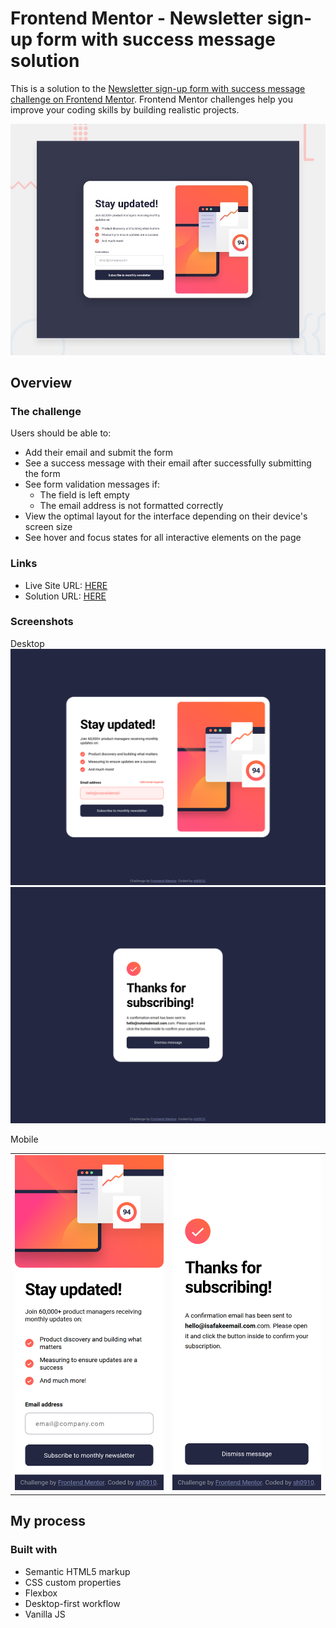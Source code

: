 # Frontend Mentor - Newsletter sign-up form with success message solution

This is a solution to the [Newsletter sign-up form with success message challenge on Frontend Mentor](https://www.frontendmentor.io/challenges/newsletter-signup-form-with-success-message-3FC1AZbNrv). Frontend Mentor challenges help you improve your coding skills by building realistic projects.

![](./desktop-preview.jpg)

## Overview

### The challenge

Users should be able to:

- Add their email and submit the form
- See a success message with their email after successfully submitting the form
- See form validation messages if:
  - The field is left empty
  - The email address is not formatted correctly
- View the optimal layout for the interface depending on their device's screen size
- See hover and focus states for all interactive elements on the page

### Links

- Live Site URL: [HERE](https://sh0910.github.io/frontend-mentor-solutions/06-newsletter-signup/)
- Solution URL: [HERE](https://github.com/sh0910/frontend-mentor-solutions/tree/main/06-newsletter-signup)

### Screenshots

Desktop
![](./screenshot-desktop-error-1.png)
![](./screenshot-desktop-success.png)

Mobile

<table>
  <tr>
    <td><img src="./screenshot-mobile.png" alt="Mobile Screenshot 1"></td>
    <td><img src="./screenshot-mobile-success-1.png" alt="Mobile Screenshot 2"></td>
  </tr>
</table>

## My process

### Built with

- Semantic HTML5 markup
- CSS custom properties
- Flexbox
- Desktop-first workflow
- Vanilla JS
